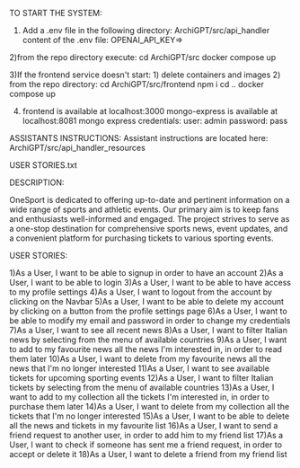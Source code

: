TO START THE SYSTEM:

1) Add a .env file in the following directory: ArchiGPT/src/api_handler
    content of the .env file: OPENAI_API_KEY=<YOUR KEY>>

2)from the repo directory execute:
cd ArchiGPT/src
docker compose up

3)If the frontend service doesn't start:
    1) delete containers and images
    2) from the repo directory:
        cd ArchiGPT/src/frontend
        npm i
        cd ..
        docker compose up

4) frontend is available at localhost:3000
    mongo-express is available at localhost:8081
    mongo express credentials:
    user: admin
    password: pass


ASSISTANTS INSTRUCTIONS:
Assistant instructions are located here:
ArchiGPT/src/api_handler_resources


USER STORIES.txt

DESCRIPTION:

OneSport is dedicated to offering up-to-date and pertinent information on a wide range of sports and athletic events. 
Our primary aim is to keep fans and enthusiasts well-informed and engaged. 
The project strives to serve as a one-stop destination for comprehensive sports news, event updates, and a convenient platform for purchasing tickets to various sporting events.

USER STORIES:

1)As a User, I want to be able to signup in order to have an account 
2)As a User, I want to be able to login
3)As a User, I want to be able to have access to my profile settings
4)As a User, I want to logout from the account by clicking on the Navbar
5)As a User, I want to be able to delete my account by clicking on a button from the profile settings page
6)As a User, I want to be able to modify my email and password in order to change my credentials
7)As a User, I want to see all recent news
8)As a User, I want to filter Italian news by selecting from the menu of available countries 
9)As a User, I want to add to my favourite news all the news I'm interested in, in order to read them later
10)As a User, I want to delete from my favourite news all the news that I'm no longer interested 
11)As a User, I want to see available tickets for upcoming sporting events
12)As a User, I want to filter Italian tickets by selecting from the menu of available countries 
13)As a User, I want to add to my collection all the tickets I'm interested in, in order to purchase them later
14)As a User, I want to delete from my collection all the tickets that I'm no longer interested 
15)As a User, I want to be able to delete all the news and tickets in my favourite list
16)As a User, I want to send a friend request to another user, in order to add him to my friend list
17)As a User, I want to check if someone has sent me a friend request, in order to accept or delete it
18)As a User, I want to delete a friend from my friend list
